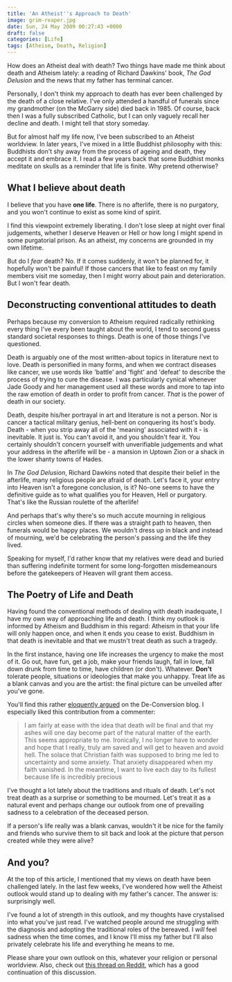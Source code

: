 ```yaml
---
title: 'An Atheist''s Approach to Death'
image: grim-reaper.jpg
date: Sun, 24 May 2009 00:27:43 +0000
draft: false
categories: [Life]
tags: [Atheism, Death, Religion]
---
```


How does an Atheist deal with death? Two things have made me think about death and Atheism lately: a reading of Richard Dawkins' book, _The God Delusion_ and the news that my father has terminal cancer. 
<!--more-->

Personally, I don't think my approach to death has ever been challenged by the death of a close relative. I've only attended a handful of funerals since my grandmother (on the McGarry side) died back in 1985. Of course, back then I was a fully subscribed Catholic, but I can only vaguely recall her decline and death. I might tell that story someday. 

But for almost half my life now, I've been subscribed to an Atheist worldview. In later years, I've mixed in a little Buddhist philosophy with this: Buddhists don't shy away from the process of ageing and death, they accept it and embrace it. I read a few years back that some Buddhist monks meditate on skulls as a reminder that life is finite. Why pretend otherwise? 

What I believe about death
--------------------------

I believe that you have **one life**. There is no afterlife, there is no purgatory, and you won't continue to exist as some kind of spirit. 

I find this viewpoint extremely liberating. I don't lose sleep at night over final judgements, whether I deserve Heaven or Hell or how long I might spend in some purgatorial prison. As an atheist, my concerns are grounded in my own lifetime. 

But do I _fear_ death? No. If it comes suddenly, it won't be planned for, it hopefully won't be painful! If those cancers that like to feast on my family members visit me someday, then I might worry about pain and deterioration. But I won't fear death.

Deconstructing conventional attitudes to death
----------------------------------------------

Perhaps because my conversion to Atheism required radically rethinking every thing I've every been taught about the world, I tend to second guess standard societal responses to things. Death is one of those things I've questioned. 

Death is arguably one of the most written-about topics in literature next to love. Death is personified in many forms, and when we contract diseases like cancer, we use words like 'battle' and 'fight' and 'defeat' to describe the process of trying to cure the disease. I was particularly cynical whenever Jade Goody and her management used all these words and more to tap into the raw emotion of death in order to profit from cancer. _That_ is the power of death in our society. 

Death, despite his/her portrayal in art and literature is not a person. Nor is cancer a tactical military genius, hell-bent on conquering its host's body. Death - when you strip away all of the 'meaning' associated with it - is inevitable. It just is. You can't avoid it, and you shouldn't fear it. You certainly shouldn't concern yourself with unverifiable judgements and what your address in the afterlife will be - a mansion in Uptown Zion or a shack in the lower shanty towns of Hades. 

In _The God Delusion_, Richard Dawkins noted that despite their belief in the afterlife, many religious people are afraid of death. Let's face it, your entry into Heaven isn't a foregone conclusion, is it? No-one seems to have the definitive guide as to what qualifies you for Heaven, Hell or purgatory. That's like the Russian roulette of the afterlife! 

And perhaps that's why there's so much accute mourning in religious circles when someone dies. If there was a straight path to heaven, then funerals would be happy places. We wouldn't dress up in black and instead of mourning, we'd be celebrating the person's passing and the life they lived. 

Speaking for myself, I'd rather know that my relatives were dead and buried than suffering indefinite torment for some long-forgotten misdemeanours before the gatekeepers of Heaven will grant them access.

The Poetry of Life and Death
----------------------------

Having found the conventional methods of dealing with death inadequate, I have my own way of approaching life and death. I think my outlook is informed by Atheism and Buddhism in this regard: Atheism in that your life will only happen once, and when it ends you cease to exist. Buddhism in that death is inevitable and that we mustn't treat death as such a tragedy. 

In the first instance, having one life increases the urgency to make the most of it. Go out, have fun, get a job, make your friends laugh, fall in love, fall down drunk from time to time, have children (or don't). Whatever. **Don't** tolerate people, situations or ideologies that make you unhappy. Treat life as a blank canvas and you are the artist: the final picture can be unveiled after you've gone. 

You'll find this rather [eloquently argued](http://de-conversion.com/2007/09/04/atheist-feelings-towards-death/) on the De-Conversion blog. I especially liked this contribution from a commenter:

> I am fairly at ease with the idea that death will be final and that my ashes will one day become part of the natural matter of the earth. This seems appropriate to me. Ironically, I no longer have to wonder and hope that I really, truly am saved and will get to heaven and avoid hell. The solace that Christian faith was supposed to bring me led to uncertainty and some anxiety. That anxiety disappeared when my faith vanished. In the meantime, I want to live each day to its fullest because life is incredibly precious

I've thought a lot lately about the traditions and rituals of death. Let's not treat death as a surprise or something to be mourned. Let's treat it as a natural event and perhaps change our outlook from one of prevailing sadness to a celebration of the deceased person. 

If a person's life really was a blank canvas, wouldn't it be nice for the family and friends who survive them to sit back and look at the picture that person created while they were alive?

And you?
--------

At the top of this article, I mentioned that my views on death have been challenged lately. In the last few weeks, I've wondered how well the Atheist outlook would stand up to dealing with my father's cancer. The answer is: surprisingly well. 

I've found a lot of strength in this outlook, and my thoughts have crystalised into what you've just read. I've watched people around me struggling with the diagnosis and adopting the traditional roles of the bereaved. I _will_ feel sadness when the time comes, and I know I'll miss my father but I'll also privately celebrate his life and everything he means to me. 

Please share your own outlook on this, whatever your religion or personal worldview. Also, check out [this thread on Reddit](http://www.reddit.com/r/atheism/comments/8mrqu/an_atheists_approach_to_death/), which has a good continuation of this discussion.